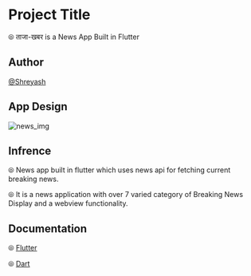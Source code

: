 
# Project Title

&#10686; ताजा-खबर is a News App Built in Flutter


## Author

 [@Shreyash](https://github.com/Shreyash-India)


## App Design

![news_img](https://user-images.githubusercontent.com/78295521/147829179-07c0af46-b187-4472-8d84-70a2323d1455.jpg)


## Infrence                                                                                                                         
&#10686; News app built in flutter which uses news api for fetching current breaking news.

&#10686; It is a news application with over 7 varied category of Breaking News Display and a webview functionality.
## Documentation

&#10686; [Flutter](https://flutter.dev/)

&#10686; [Dart](https://dart.dev/)

